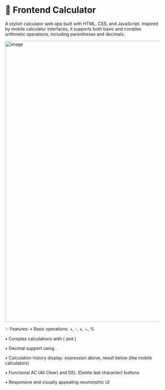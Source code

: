 # 📱 Frontend Calculator
A stylish calculator web app built with HTML, CSS, and JavaScript. Inspired by mobile calculator interfaces, it supports both basic and complex arithmetic operations, including parentheses and decimals.

<img width="1920" height="914" alt="image" src="https://github.com/user-attachments/assets/01c74982-c945-4f56-b8c4-cc1eb84fa667" />

✨ Features:
  • Basic operations: +, -, ×, ÷, %

  • Complex calculations with ( and )

  • Decimal support using .

  • Calculation history display: expression above, result below (like mobile calculators)

  • Functional AC (All Clear) and DEL (Delete last character) buttons

  • Responsive and visually appealing neumorphic UI




